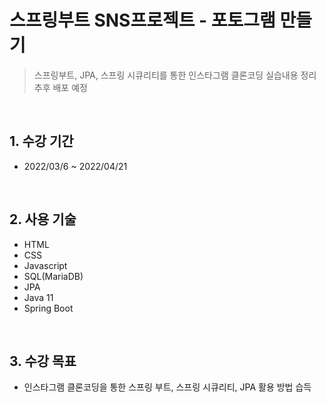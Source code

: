 # 스프링부트 SNS프로젝트 - 포토그램 만들기

>스프링부트, JPA, 스프링 시큐리티를 통한 인스타그램 클론코딩 실습내용 정리  
>추후 배포 예정

</br>

## 1. 수강 기간
* 2022/03/6 ~ 2022/04/21

</br>

## 2. 사용 기술
* HTML
* CSS
* Javascript
* SQL(MariaDB)
* JPA
* Java 11
* Spring Boot

</br>

## 3. 수강 목표
* 인스타그램 클론코딩을 통한 스프링 부트, 스프링 시큐리티, JPA 활용 방법 습득
